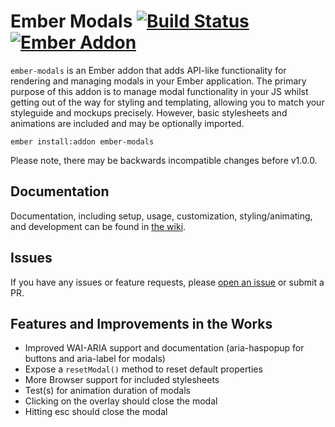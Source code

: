 Ember Modals [![Build Status](https://travis-ci.org/sir-dunxalot/ember-modals.svg?branch=master)](https://travis-ci.org/sir-dunxalot/ember-modals) [![Ember Addon](https://s3.amazonaws.com/images.jebbit.com/ember/badge.svg)](http://www.emberaddons.com)
======

`ember-modals` is an Ember addon that adds API-like functionality for rendering and managing modals in your Ember application. The primary purpose of this addon is to manage modal functionality in your JS whilst getting out of the way for styling and templating, allowing you to match your styleguide and mockups precisely. However, basic stylesheets and animations are included and may be optionally imported.

```
ember install:addon ember-modals
```

Please note, there may be backwards incompatible changes before v1.0.0.


## Documentation

Documentation, including setup, usage, customization, styling/animating, and development can be found in [the wiki](https://github.com/sir-dunxalot/ember-modals/wiki).


## Issues

If you have any issues or feature requests, please [open an issue](https://github.com/sir-dunxalot/ember-modals/issues/new) or submit a PR.


## Features and Improvements in the Works

- Improved WAI-ARIA support and documentation (aria-haspopup for buttons and aria-label for modals)
- Expose a `resetModal()` method to reset default properties
- More Browser support for included stylesheets
- Test(s) for animation duration of modals
- Clicking on the overlay should close the modal
- Hitting esc should close the modal
